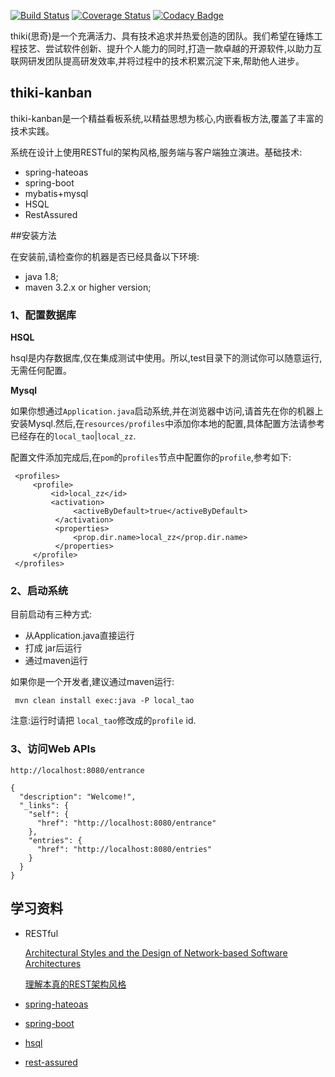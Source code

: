 
[![Build Status](http://img.shields.io/travis/xubitao/thiki-kanban-gradle/master.svg?style=flat-square)](https://travis-ci.org/xubitao/thiki-kanban-gradle)
[![Coverage Status](http://img.shields.io/coveralls/xubitao/thiki-kanban-gradle/master.svg?style=flat-square)](https://coveralls.io/r/thiki-org/thiki-kanban-gradle?branch=master)
[![Codacy Badge](https://img.shields.io/codacy/grade/096aad581d3b44f6bde20ab37862512e/master.svg?style=flat-square)](https://www.codacy.com/app/btao-cn/thiki-kanban-backend?utm_source=github.com&amp;utm_medium=referral&amp;utm_content=thiki-org/thiki-kanban-backend&amp;utm_campaign=Badge_Grade)


thiki(思奇)是一个充满活力、具有技术追求并热爱创造的团队。我们希望在锤炼工程技艺、尝试软件创新、提升个人能力的同时,打造一款卓越的开源软件,以助力互联网研发团队提高研发效率,并将过程中的技术积累沉淀下来,帮助他人进步。

## thiki-kanban

thiki-kanban是一个精益看板系统,以精益思想为核心,内嵌看板方法,覆盖了丰富的技术实践。


系统在设计上使用RESTful的架构风格,服务端与客户端独立演进。基础技术:

* spring-hateoas
* spring-boot
* mybatis+mysql
* HSQL
* RestAssured


##安装方法 

在安装前,请检查你的机器是否已经具备以下环境:  
* java 1.8;  
* maven 3.2.x or higher version; 


### 1、配置数据库

**HSQL**

hsql是内存数据库,仅在集成测试中使用。所以,test目录下的测试你可以随意运行,无需任何配置。

**Mysql**

如果你想通过`Application.java`启动系统,并在浏览器中访问,请首先在你的机器上安装Mysql.然后,在`resources/profiles`中添加你本地的配置,具体配置方法请参考已经存在的`local_tao`|`local_zz`.

配置文件添加完成后,在`pom`的`profiles`节点中配置你的`profile`,参考如下:

```
 <profiles>
     <profile>
         <id>local_zz</id>
         <activation>
              <activeByDefault>true</activeByDefault>
          </activation>
          <properties>
              <prop.dir.name>local_zz</prop.dir.name>
          </properties>
     </profile>
 </profiles>
```

### 2、启动系统

目前启动有三种方式:

* 从Application.java直接运行
* 打成 jar后运行
* 通过maven运行

如果你是一个开发者,建议通过maven运行:

```
 mvn clean install exec:java -P local_tao
```
注意:运行时请把 `local_tao`修改成的`profile` id.

### 3、访问Web APIs

```
http://localhost:8080/entrance
 
{
  "description": "Welcome!",
  "_links": {
    "self": {
      "href": "http://localhost:8080/entrance"
    },
    "entries": {
      "href": "http://localhost:8080/entries"
    }
  }
}
```

## 学习资料

* RESTful

    [Architectural Styles and the Design of Network-based Software Architectures](https://www.ics.uci.edu/~fielding/pubs/dissertation/top.htm)
    
    [理解本真的REST架构风格](http://www.infoq.com/cn/articles/understanding-restful-style)

* [spring-hateoas](http://projects.spring.io/spring-hateoas/)
* [spring-boot](http://projects.spring.io/spring-boot/)

* [hsql](http://hsqldb.org)

* [rest-assured](https://github.com/rest-assured/rest-assured)

    





